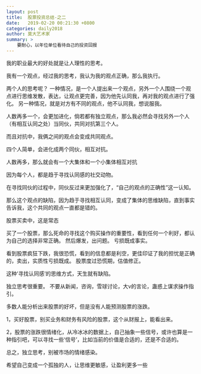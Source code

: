 ```yaml
---
layout: post
title:  股票投资总结-之二
date:   2019-02-20 00:21:30 +0800
categories: daily2018 
author: 莫大艺术家
summary: >
    要耐心，以年位单位看待自己的投资回报
---
```


我的职业最大的好处就是让人理性的思考。

我有一个观点，经过我的思考，我认为我的观点正确，那么我执行。

两个人的思考呢？
一种情况，是一个人提出来一个观点，另外一个人围绕一个观点进行思维发散，表达，让观点更完善，因为他先认同我，再对我的观点进行了强化。
另一种情况，就是对方有不同的观点，他不认同我，想说服我。


人数再多一个，会更加进化，倘若都有独立观点，那么我必然会寻找另外一个人（有相互认同之处）当同伙，共同对抗第三个人。

而且对抗中，我俩之间的观点会变成共同观点。

四个人简单，会进化成两个同伙，相互对抗。

人数再多，那么就会有一个大集体和一个小集体相互对抗

因为每个人，都是趋于寻找认同感的社交动物。

在寻找同伙的过程中，同伙反过来更加强化了，“自己的观点的正确性”这一认知。

那么这个观点的缺陷，因为趋于寻找相互认同，变成了集体的思维缺陷，直到事实告诉我，这个共同的观点一直都是错的。

股票买卖中，这是常态

买了一个股票，那么死命的寻找这个购买操作的重要性，看到任何一个利好，都认为自己的选择非常正确。
然后爆发，出问题。
亏损既成事实。

看到股票疯狂下跌，我很恐慌，看到的信息都是利空，更佳印证了我的担忧是正确的，卖出，实质性亏损既成。
股票度过恐慌期，估值修正。

这种‘寻找认同感’的思维方式，天生就有缺陷。

独立思考很重要。
不要从新闻，咨询，雪球讨论，大v的言论，蛊惑上谋求操作指引。

多数人能分析出来股票的好坏，但是没有人能预测股票的涨跌。

1，买好股票，别买业务和财务有风险的股票，这个从财报上，能看出来。

2，股票的涨跌很情绪化，从冷冰冰的数据上，自己抽象一些信号，或许也算是一种指引吧，可以寻找一些‘信号’，比如当前的价值是合适的，还是不合适的。


总之，独立思考，别被市场的情绪感染。

希望自己变成一个孤独的人，让思维更敏感，让盈利更多一些
















